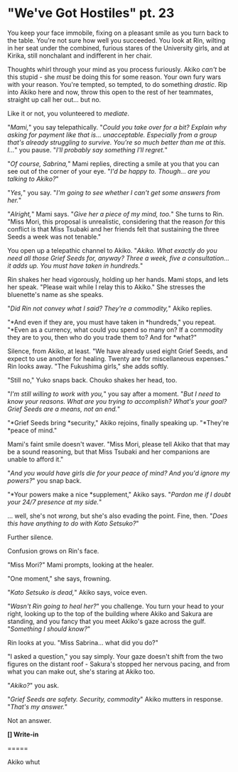 # "We've Got Hostiles" pt. 23

You keep your face immobile, fixing on a pleasant smile as you turn back to the table. You're not sure how well you succeeded. You look at Rin, wilting in her seat under the combined, furious stares of the University girls, and at Kirika, still nonchalant and indifferent in her chair.

Thoughts whirl through your mind as you process furiously. Akiko *can't* be this stupid - she *must* be doing this for some reason. Your own fury wars with your reason. You're tempted, so tempted, to do something *drastic*. Rip into Akiko here and now, throw this open to the rest of her teammates, straight up call her out... but no.

Like it or not, you volunteered to *mediate*.

"*Mami,*" you say telepathically. "*Could you take over for a bit? Explain why asking for payment like that is... unacceptable. Especially from a group that's already struggling to survive. You're so much better than me at this. I...*" you pause. "*I'll probably say something I'll regret.*"

"*Of course, Sabrina,*" Mami replies, directing a smile at you that you can see out of the corner of your eye. "*I'd be happy to. Though... are you talking to Akiko?*"

"*Yes,*" you say. "*I'm going to see whether I can't get some answers from her.*"

"*Alright,*" Mami says. "*Give her a piece of my mind, too.*" She turns to Rin. "Miss Mori, this proposal is unrealistic, considering that the reason *for* this conflict is that Miss Tsubaki and her friends felt that sustaining the three Seeds a week was not tenable."

You open up a telepathic channel to Akiko. "*Akiko. What exactly do you need all those Grief Seeds for, anyway? Three a week, five a consultation... it adds up. You must have taken in hundreds.*"

Rin shakes her head vigorously, holding up her hands. Mami stops, and lets her speak. "Please wait while I relay this to Akiko." She stresses the bluenette's name as she speaks.

"*Did Rin not convey what I said? They're a commodity,*" Akiko replies.

"\*And even if they are, you must have taken in \*hundreds," you repeat. "\*Even as a currency, what could you spend so many on? If a commodity they are to you, then who do you trade them to? And for \*what?"

Silence, from Akiko, at least. "We have already used eight Grief Seeds, and expect to use another for healing. Twenty are for miscellaneous expenses." Rin looks away. "The Fukushima girls," she adds softly.

"Still no," Yuko snaps back. Chouko shakes her head, too.

"*I'm still willing to work with you,*" you say after a moment. "*But I need to know your reasons. What *are* you trying to accomplish? What's your *goal*? Grief Seeds are a means, not an end.*"

"\*Grief Seeds bring \*security," Akiko rejoins, finally speaking up. "\*They're \*peace of mind."

Mami's faint smile doesn't waver. "Miss Mori, please tell Akiko that that may be a sound reasoning, but that Miss Tsubaki and her companions are unable to afford it."

"*And you would have girls *die* for your peace of mind? And you'd ignore my powers?*" you snap back.

"\*Your powers make a nice \*supplement," Akiko says. "*Pardon me if I doubt your 24/7 presence at my side.*"

... well, she's not *wrong*, but she's also evading the point. Fine, then. "*Does this have anything to do with Kato Setsuko?*"

Further silence.

Confusion grows on Rin's face.

"Miss Mori?" Mami prompts, looking at the healer.

"One moment," she says, frowning.

"*Kato Setsuko is dead,*" Akiko says, voice even.

"*Wasn't Rin going to heal her?*" you challenge. You turn your head to your right, looking up to the top of the building where Akiko and Sakura are standing, and you fancy that you meet Akiko's gaze across the gulf. "*Something I should know?*"

Rin looks at you. "Miss Sabrina... what did you do?"

"I asked a question," you say simply. Your gaze doesn't shift from the two figures on the distant roof - Sakura's stopped her nervous pacing, and from what you can make out, she's staring at Akiko too.

"*Akiko?*" you ask.

"*Grief Seeds are safety. Security, commodity*" Akiko mutters in response. "*That's my answer.*"

Not an answer.

**\[] Write-in**

\=====​

Akiko whut

